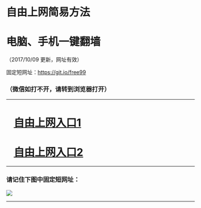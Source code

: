 ﻿# 自由上网简易方法

# 电脑、手机一键翻墙

（2017/10/09 更新，网址有效）

固定短网址：https://git.io/free99

### （微信如打不开，请转到浏览器打开）


***





# &nbsp;&nbsp; <a href="http://ft3050524383.fwq-tz-1001.info/fwqtz01.html?t=100900115369 " target="_blank">自由上网入口1</a>
# &nbsp;&nbsp; <a href="http://ft1288311735.fwq-tz-1002.info/fwqtz02.html?t=100900119916 " target="_blank">自由上网入口2</a>
***

### 请记住下图中固定短网址：

<img src="https://s3-us-west-2.amazonaws.com/fwq-1001/yjfq-20170905okok.png" /> 


***

